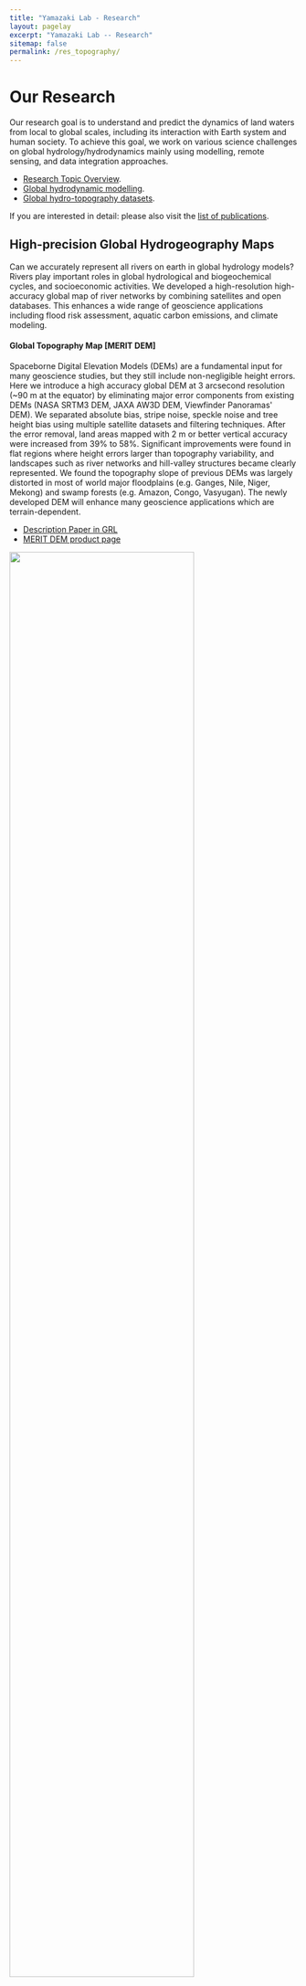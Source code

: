 ```yaml
---
title: "Yamazaki Lab - Research"
layout: pagelay
excerpt: "Yamazaki Lab -- Research"
sitemap: false
permalink: /res_topography/
---
```


# Our Research

Our research goal is to understand and predict the dynamics of land waters from local to global scales, including its interaction with Earth system and human society. To achieve this goal, we work on various science challenges on global hydrology/hydrodynamics mainly using modelling, remote sensing, and data integration approaches.

- [Research Topic Overview](../research/).
- [Global hydrodynamic modelling](../res_modelling/).
- [Global hydro-topography datasets](../res_topography/).


If you are interested in detail: please also visit the [list of publications](../publications/).

## High-precision Global Hydrogeography Maps

Can we accurately represent all rivers on earth in global hydrology models? Rivers play important roles in global hydrological and biogeochemical cycles, and socioeconomic activities. We developed a high-resolution high-accuracy global map of river networks by combining satellites and open databases. This enhances a wide range of geoscience applications including flood risk assessment, aquatic carbon emissions, and climate modeling.

#### **Global Topography Map [MERIT DEM]** 
Spaceborne Digital Elevation Models (DEMs) are a fundamental input for many geoscience studies, but they still include non-negligible height errors. Here we introduce a high accuracy global DEM at 3 arcsecond resolution (~90 m at the equator) by eliminating major error components from existing DEMs (NASA SRTM3 DEM, JAXA AW3D DEM, Viewfinder Panoramas' DEM). We separated absolute bias, stripe noise, speckle noise and tree height bias using multiple satellite datasets and filtering techniques. After the error removal, land areas mapped with 2 m or better vertical accuracy were increased from 39% to 58%. Significant improvements were found in flat regions where height errors larger than topography variability, and landscapes such as river networks and hill-valley structures became clearly represented. We found the topography slope of previous DEMs was largely distorted in most of world major floodplains (e.g. Ganges, Nile, Niger, Mekong) and swamp forests (e.g. Amazon, Congo, Vasyugan). The newly developed DEM will enhance many geoscience applications which are terrain-dependent.

- [Description Paper in GRL](https://doi.org/10.1029/2019WR024873)
- [MERIT DEM product page](http://hydro.iis.u-tokyo.ac.jp/~yamadai/MERIT_DEM/)

<img src="{{ site.url }}{{ site.baseurl }}/images/picture/res_MERIT_DEM.jpg" width="80%"/>

Close-up view of the MERIT DEM and the Original SRTM DEM, for the Mekong Delta Floodplain. Improvement by removing stripe noise, speckle noise, absolute bias, and tree height bias can be recognized.

<br>


#### **Global Hydrography Dataset [MERIT Hydro]** 
High-resolution raster hydrography maps are a fundamental data source for many geoscience applications. Here we introduce MERIT Hydro, a new global flow direction map at 3 arc-second resolution (~90 m at the equator) derived from the latest elevation data (MERIT DEM) and water body datasets (G1WBM, GSWO, and OpenStreetMap). We developed a new algorithm to extract river networks near-automatically by separating actual inland basins from dummy depressions caused by the errors in input elevation data. After a minimum amount of hand-editing, the constructed hydrography map shows good agreement with existing quality-controlled river network datasets in terms of flow accumulation area and river basin shape. The location of river streamlines was realistically aligned with existing satellite-based global river channel data. Relative error in the drainage area was smaller than 0.05 for 90% of GRDC gauges, confirming the accuracy of the delineated global river networks. Discrepancies in flow accumulation area were found mostly in arid river basins containing depressions that are occasionally connected at high water levels and thus resulting in uncertain watershed boundaries. MERIT Hydro improves on existing global hydrography datasets in terms of spatial coverage (between N90 and S60) and representation of small streams, mainly due to increased availability of high-quality baseline geospatial datasets. The new flow direction and flow accumulation maps, along with accompanying supplementary layers on hydrologically adjusted elevation and channel width, will advance geoscience studies related to river hydrology at both global and local scales.

- [MERIT Hydro description paper](https://doi.org/10.1029/2019WR024873) 
- [MERIT Hydro product page](http://hydro.iis.u-tokyo.ac.jp/~yamadai/MERIT_Hydro/) 

<img src="{{ site.url }}{{ site.baseurl }}/images/slider/MERIT_width.jpg" width="80%"/>

Global river width map in MERIT Hydro. Close up view of the Amazon River.

<img src="{{ site.url }}{{ site.baseurl }}/images/slider/MERIT_WebApp.jpg"  width="80%"/>

Interactive visualization on [Google Earth Engine WebApp](https://meritdataset.users.earthengine.app/view/merit-hydro-visualization-and-interactive-map) is also available.

<br>

#### **Japan Flow Direction Map [J-FlwDir]**
We developed a new surface flow direction datasets at 1-sec (~30m) resolution for the entire Japan domain, using “Kiban Chizu Joho” digital elevation model, “Kokudo Suchi Joho” water body layers and "G1WBM" landsat water body map. The calculation of flow directions for a large domain used to be difficult due to errors in the input elevation data. We solved this problem by a new algorithm, which first calculate the initial-guess flow directions by a steepest slope method, and then ensure river connectivity by reversing the initial-guess flow directions when needed. The new flow direction data shows better consistency to the accrual river networks compared to the previous HydroSHEDS flow directions. We also generated supplementary data layers such as flow accumulation area, adjusted elevation, and river width. The new flow direction datasets is considered to advance any geoscience studies which relies on flow direction data.

--[J-FlwDir web page](http://hydro.iis.u-tokyo.ac.jp/~yamadai/JapanDir/index.html)

<img src="{{ site.url }}{{ site.baseurl }}/images/picture/res_J-FlwDir.jpg"  width="80%"/>

Close up view of Kanto area.

<br>

#### **Global 3-second/1-second Water Body Map [G3WBM/G1WBM]**

Global 3 arc-second Water Body Map (G3WBM) is developed using an automated algorithm to process multi-temporal Landsat images from the Global Land Survey (GLS) database. We used 33,890 scenes from 4 GLS epochs in order to delineate a seamless water body map, without cloud and ice/snow gaps. Permanent water bodies were distinguished from temporal water-covered areas by calculating the frequency of water body existence from overlapping, multi-temporal, Landsat scenes. By analyzing the frequency of water body existence at 3 arc-second resolution, the G3WBM separates river channels and floodplains more clearly than previous studies.
--[G3WBM description paper](https://www.sciencedirect.com/science/article/pii/S0034425715301656?via%3Dihub)
--[G3WBM/G1WBM web page](http://hydro.iis.u-tokyo.ac.jp/~yamadai/G3WBM/index.html)

<img src="{{ site.url }}{{ site.baseurl }}/images/picture/res_G3WBM.jpg"  width="80%"/>

Close up vies of Obi River basin in G3WBM

<br>

#### **Open Street Map Water Layer**

OSM Water Layers is a global surface water data, generated by extracting surface water-related features from a bunch of OpenStreetMap data. 

--[OSM water layer GitHub repository](https://github.com/global-hydrodynamics/OSM_WaterLayer)
--[OSM water layer web page](http://hydro.iis.u-tokyo.ac.jp/~yamadai/OSM_water/)



